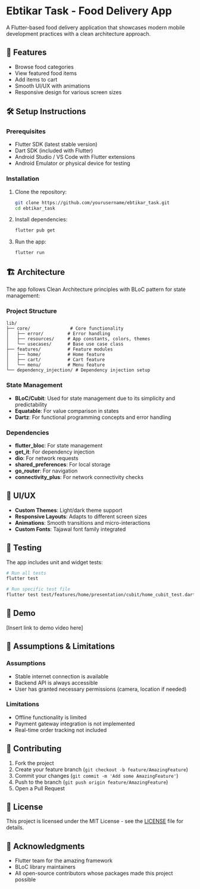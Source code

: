 # Ebtikar Task - Food Delivery App

A Flutter-based food delivery application that showcases modern mobile development practices with a clean architecture approach.

## 🚀 Features

- Browse food categories
- View featured food items
- Add items to cart
- Smooth UI/UX with animations
- Responsive design for various screen sizes

## 🛠️ Setup Instructions

### Prerequisites

- Flutter SDK (latest stable version)
- Dart SDK (included with Flutter)
- Android Studio / VS Code with Flutter extensions
- Android Emulator or physical device for testing

### Installation

1. Clone the repository:
   ```bash
   git clone https://github.com/yourusername/ebtikar_task.git
   cd ebtikar_task
   ```

2. Install dependencies:
   ```bash
   flutter pub get
   ```

3. Run the app:
   ```bash
   flutter run
   ```

## 🏗️ Architecture

The app follows Clean Architecture principles with BLoC pattern for state management:

### Project Structure
```
lib/
├── core/               # Core functionality
│   ├── error/         # Error handling
│   ├── resources/     # App constants, colors, themes
│   └── usecases/      # Base use case class
├── features/          # Feature modules
│   ├── home/          # Home feature
│   ├── cart/          # Cart feature
│   └── menu/          # Menu feature
└── dependency_injection/ # Dependency injection setup
```

### State Management
- **BLoC/Cubit**: Used for state management due to its simplicity and predictability
- **Equatable**: For value comparison in states
- **Dartz**: For functional programming concepts and error handling

### Dependencies
- **flutter_bloc**: For state management
- **get_it**: For dependency injection
- **dio**: For network requests
- **shared_preferences**: For local storage
- **go_router**: For navigation
- **connectivity_plus**: For network connectivity checks

## 🎨 UI/UX
- **Custom Themes**: Light/dark theme support
- **Responsive Layouts**: Adapts to different screen sizes
- **Animations**: Smooth transitions and micro-interactions
- **Custom Fonts**: Tajawal font family integrated

## 🧪 Testing

The app includes unit and widget tests:

```bash
# Run all tests
flutter test

# Run specific test file
flutter test test/features/home/presentation/cubit/home_cubit_test.dart
```

## 📱 Demo

[Insert link to demo video here]

## 📝 Assumptions & Limitations

### Assumptions
- Stable internet connection is available
- Backend API is always accessible
- User has granted necessary permissions (camera, location if needed)

### Limitations
- Offline functionality is limited
- Payment gateway integration is not implemented
- Real-time order tracking not included

## 🤝 Contributing

1. Fork the project
2. Create your feature branch (`git checkout -b feature/AmazingFeature`)
3. Commit your changes (`git commit -m 'Add some AmazingFeature'`)
4. Push to the branch (`git push origin feature/AmazingFeature`)
5. Open a Pull Request

## 📄 License

This project is licensed under the MIT License - see the [LICENSE](LICENSE) file for details.

## 🙏 Acknowledgments

- Flutter team for the amazing framework
- BLoC library maintainers
- All open-source contributors whose packages made this project possible